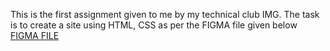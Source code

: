 This is the first assignment given to me by my technical club IMG. The task is to create a site using HTML, CSS as per the FIGMA file given below
<a href="https://www.figma.com/design/IIDoNdu028b46Tec2tZIoX/HTML-CSS-Assignment?node-id=0-1&p=f">FIGMA FILE</a>
